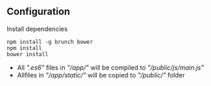 ## Configuration

Install dependencies
```
npm install -g brunch bower
npm install
bower install
```

- All *".es6"* files in *"/app/"* will be compiled to *"/public/js/main.js"*
- Allfiles in *"/app/static/"* will be copied to *"/public/"* folder